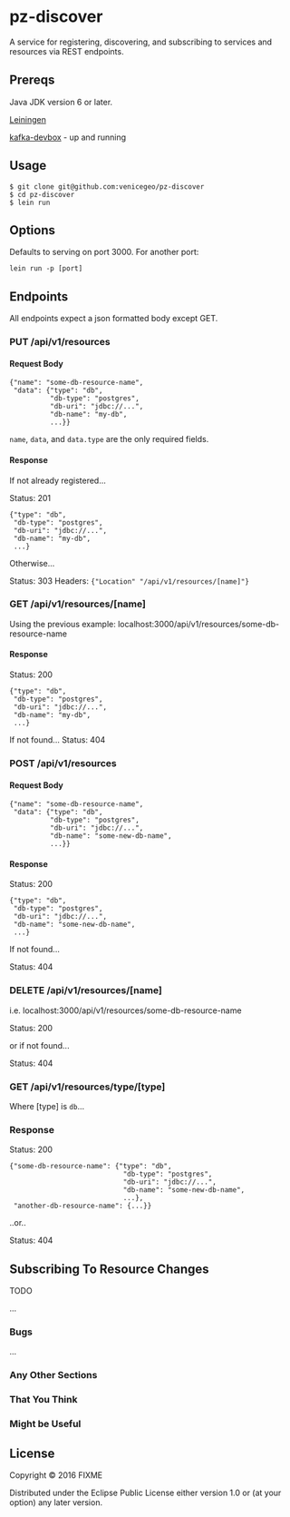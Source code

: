 # pz-discover

A service for registering, discovering, and subscribing to services and resources via REST endpoints.

## Prereqs

Java JDK version 6 or later.

[Leiningen](http://leiningen.org/#install)

[kafka-devbox](https://github.com/venicegeo/kafka-devbox) - up and running

## Usage

```
$ git clone git@github.com:venicegeo/pz-discover
$ cd pz-discover
$ lein run
```

## Options

Defaults to serving on port 3000. For another port:

```
lein run -p [port]
```


## Endpoints

All endpoints expect a json formatted body except GET.

### PUT /api/v1/resources

#### Request Body
```
{"name": "some-db-resource-name",
 "data": {"type": "db",
          "db-type": "postgres",
          "db-uri": "jdbc://...",
          "db-name": "my-db",
          ...}}
```
`name`, `data`, and `data.type` are the only required fields.

#### Response
If not already registered...

Status: 201

```
{"type": "db",
 "db-type": "postgres",
 "db-uri": "jdbc://...",
 "db-name": "my-db",
 ...}
```

Otherwise...

Status: 303
Headers: `{"Location" "/api/v1/resources/[name]"}`

### GET /api/v1/resources/[name]
Using the previous example: localhost:3000/api/v1/resources/some-db-resource-name

#### Response

Status: 200

```
{"type": "db",
 "db-type": "postgres",
 "db-uri": "jdbc://...",
 "db-name": "my-db",
 ...}
```

If not found...
Status: 404

### POST /api/v1/resources

#### Request Body
```
{"name": "some-db-resource-name",
 "data": {"type": "db",
          "db-type": "postgres",
          "db-uri": "jdbc://...",
          "db-name": "some-new-db-name",
          ...}}
```

#### Response

Status: 200

```
{"type": "db",
 "db-type": "postgres",
 "db-uri": "jdbc://...",
 "db-name": "some-new-db-name",
 ...}
```

If not found...

Status: 404

### DELETE /api/v1/resources/[name]

i.e. localhost:3000/api/v1/resources/some-db-resource-name

Status: 200

or if not found...

Status: 404

### GET /api/v1/resources/type/[type]

Where [type] is `db`...

### Response

Status: 200

```
{"some-db-resource-name": {"type": "db",
                            "db-type": "postgres",
                            "db-uri": "jdbc://...",
                            "db-name": "some-new-db-name",
                            ...},
 "another-db-resource-name": {...}}
```

..or..

Status: 404

## Subscribing To Resource Changes

TODO

...

### Bugs

...

### Any Other Sections
### That You Think
### Might be Useful

## License

Copyright © 2016 FIXME

Distributed under the Eclipse Public License either version 1.0 or (at
your option) any later version.
